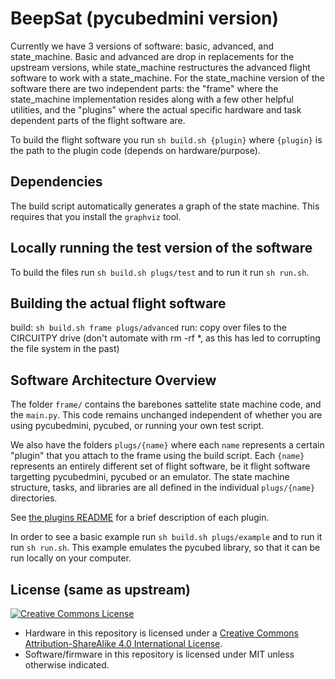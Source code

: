 # BeepSat (pycubedmini version)

Currently we have 3 versions of software: basic, advanced, and state_machine.
Basic and advanced are drop in replacements for the upstream versions, while state_machine restructures the advanced flight software to work with a state_machine.
For the state_machine version of the software there are two independent parts: the "frame" where the state_machine implementation resides along with a few other helpful utilities,
and the "plugins" where the actual specific hardware and task dependent parts of the flight software are.

To build the flight software you run `sh build.sh {plugin}` where `{plugin}` is the path to the plugin code (depends on hardware/purpose).

## Dependencies
The build script automatically generates a graph of the state machine. 
This requires that you install the `graphviz` tool.

## Locally running the test version of the software
To build the files run `sh build.sh plugs/test` and to run it run `sh run.sh`. 

## Building the actual flight software
build: `sh build.sh frame plugs/advanced`
run: copy over files to the CIRCUITPY drive (don't automate with rm -rf *, as this has led to corrupting the file system in the past)

## Software Architecture Overview

The folder `frame/` contains the barebones sattelite state machine code, and the `main.py`. 
This code remains unchanged independent of whether you are using pycubedmini, pycubed, or running your own test script.

We also have the folders `plugs/{name}` where each `name` represents a certain "plugin" that you attach to the frame using the build script.
Each `{name}` represents an entirely different set of flight software, be it flight software targetting pycubedmini, pycubed or an emulator.
The state machine structure, tasks, and libraries are all defined in the individual `plugs/{name}` directories.

See [the plugins README](plugs/README.md) for a brief description of each plugin.

In order to see a basic example run `sh build.sh plugs/example` and to run it run `sh run.sh`. 
This example emulates the pycubed library, so that it can be run locally on your computer. 


## License (same as upstream)
<a rel="license" href="http://creativecommons.org/licenses/by-sa/4.0/"><img alt="Creative Commons License" style="border-width:0" src="https://i.creativecommons.org/l/by-sa/4.0/88x31.png" /></a><br />
- Hardware in this repository is licensed under a <a rel="license" href="http://creativecommons.org/licenses/by-sa/4.0/">Creative Commons Attribution-ShareAlike 4.0 International License</a>.
- Software/firmware in this repository is licensed under MIT unless otherwise indicated.
